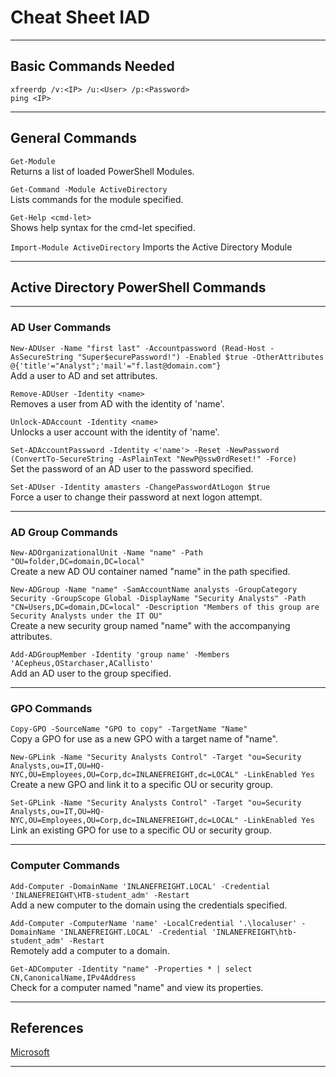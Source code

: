 # Cheat Sheet IAD  
  
----   
## Basic Commands Needed  
  
`xfreerdp /v:<IP> /u:<User> /p:<Password>`  
`ping <IP>`  

  
----    
## General Commands  
  
`Get-Module`  
Returns a list of loaded PowerShell Modules.  
  
`Get-Command -Module ActiveDirectory`  
Lists commands for the module specified.  
  
`Get-Help <cmd-let>`  
Shows help syntax for the cmd-let specified.  
  
`Import-Module ActiveDirectory`
Imports the Active Directory Module

  
----    
## Active Directory PowerShell Commands
  
----    
### AD User Commands  
  
`New-ADUser -Name "first last" -Accountpassword (Read-Host -AsSecureString "Super$ecurePassword!") -Enabled $true -OtherAttributes @{'title'="Analyst";'mail'="f.last@domain.com"}`  
Add a user to AD and set attributes.  

`Remove-ADUser -Identity <name>`  
Removes a user from AD with the identity of 'name'.  

`Unlock-ADAccount -Identity <name>`  
Unlocks a user account with the identity of 'name'.  
  
`Set-ADAccountPassword -Identity <'name'> -Reset -NewPassword (ConvertTo-SecureString -AsPlainText "NewP@ssw0rdReset!" -Force)`  
Set the password of an AD user to the password specified.  
  
`Set-ADUser -Identity amasters -ChangePasswordAtLogon $true`  
Force a user to change their password at next logon attempt.  


----  
### AD Group Commands  
  
`New-ADOrganizationalUnit -Name "name" -Path "OU=folder,DC=domain,DC=local"`  
Create a new AD OU container named "name" in the path specified.  
  
`New-ADGroup -Name "name" -SamAccountName analysts -GroupCategory Security -GroupScope Global -DisplayName "Security Analysts" -Path "CN=Users,DC=domain,DC=local" -Description "Members of this group are Security Analysts under the IT OU"`  
Create a new security group named "name" with the accompanying attributes.  
  
`Add-ADGroupMember -Identity 'group name' -Members 'ACepheus,OStarchaser,ACallisto'`  
Add an AD user to the group specified.  
  
----  
### GPO Commands  
  
`Copy-GPO -SourceName "GPO to copy" -TargetName "Name"`  
Copy a GPO for use as a new GPO with a target name of "name".

`New-GPLink -Name "Security Analysts Control" -Target "ou=Security Analysts,ou=IT,OU=HQ-NYC,OU=Employees,OU=Corp,dc=INLANEFREIGHT,dc=LOCAL" -LinkEnabled Yes`  
Create a new GPO and link it to a specific OU or security group.  

`Set-GPLink -Name "Security Analysts Control" -Target "ou=Security Analysts,ou=IT,OU=HQ-NYC,OU=Employees,OU=Corp,dc=INLANEFREIGHT,dc=LOCAL" -LinkEnabled Yes`  
Link an existing GPO for use to a specific OU or security group.  
  
----    
### Computer Commands  
  
`Add-Computer -DomainName 'INLANEFREIGHT.LOCAL' -Credential 'INLANEFREIGHT\HTB-student_adm' -Restart`  
Add a new computer to the domain using the credentials specified.  
  
`Add-Computer -ComputerName 'name' -LocalCredential '.\localuser' -DomainName 'INLANEFREIGHT.LOCAL' -Credential 'INLANEFREIGHT\htb-student_adm' -Restart`  
Remotely add a computer to a domain.  
  
`Get-ADComputer -Identity "name" -Properties * | select CN,CanonicalName,IPv4Address`  
Check for a computer named "name" and view its properties.  
  
----   
## References    
    
[Microsoft](https://docs.microsoft.com/en-us/windows-server/identity/ad-ds/get-started/virtual-dc/active-directory-domain-services-overview)   
     

----